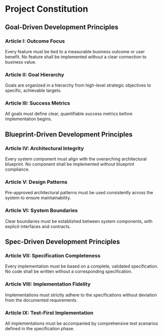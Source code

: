 # Project Constitution

## Goal-Driven Development Principles

### Article I: Outcome Focus
Every feature must be tied to a measurable business outcome or user benefit. No feature shall be implemented without a clear connection to business value.

### Article II: Goal Hierarchy
Goals are organized in a hierarchy from high-level strategic objectives to specific, achievable targets.

### Article III: Success Metrics
All goals must define clear, quantifiable success metrics before implementation begins.

## Blueprint-Driven Development Principles

### Article IV: Architectural Integrity
Every system component must align with the overarching architectural blueprint. No component shall be implemented without blueprint compliance.

### Article V: Design Patterns
Pre-approved architectural patterns must be used consistently across the system to ensure maintainability.

### Article VI: System Boundaries
Clear boundaries must be established between system components, with explicit interfaces and contracts.

## Spec-Driven Development Principles

### Article VII: Specification Completeness
Every implementation must be based on a complete, validated specification. No code shall be written without a corresponding specification.

### Article VIII: Implementation Fidelity
Implementations must strictly adhere to the specifications without deviation from the documented requirements.

### Article IX: Test-First Implementation
All implementations must be accompanied by comprehensive test scenarios defined in the specification phase.
